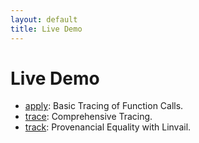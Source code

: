 ```yaml
---
layout: default
title: Live Demo
---
```

# Live Demo
- [apply](/demo/apply.html): Basic Tracing of Function Calls.
- [trace](/demo/trace.html): Comprehensive Tracing.
- [track](/demo/track.html): Provenancial Equality with Linvail.
